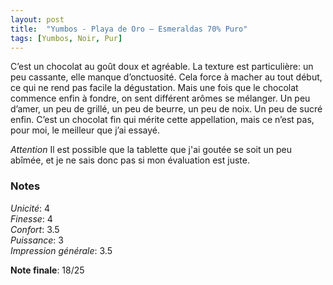 ```yaml
---
layout: post
title:  "Yumbos - Playa de Oro – Esmeraldas 70% Puro"
tags: [Yumbos, Noir, Pur] 
---
```



C’est un chocolat au goût doux et agréable. La texture est particulière: un peu cassante, elle manque d’onctuosité. Cela force à macher au tout début, ce qui ne rend pas facile la dégustation. Mais une fois que le chocolat commence enfin à fondre, on sent différent arômes se mélanger. Un peu d’amer, un peu de grillé, un peu de beurre, un peu de noix. Un peu de sucré enfin.
C’est un chocolat fin qui mérite cette appellation, mais ce n’est pas, pour moi, le meilleur que j’ai essayé.

*Attention* Il est possible que la tablette que j'ai goutée se soit un peu abîmée, et je ne sais donc pas si mon évaluation est juste.

### Notes

_Unicité_: 4  
_Finesse_: 4  
_Confort_: 3.5  
_Puissance_: 3  
_Impression générale_: 3.5

**Note finale**: 18/25